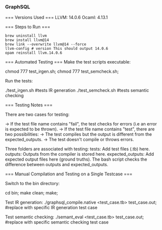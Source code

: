 ### GraphSQL

=== Versions Used ===
LLVM: 14.0.6
Ocaml: 4.13.1

=== Steps to Run ===

```
brew uninstall llvm
brew install llvm@14
brew link --overwrite llvm@14 --force
llvm-config # version This should output 14.0.6
opam reinstall llvm.14.0.6
```

=== Automated Testing ===
Make the test scripts executable:

chmod 777 test_irgen.sh;
chmod 777 test_semcheck.sh;

Run the tests:

./test_irgen.sh #tests IR generation
./test_semcheck.sh #tests semantic checking

=== Testing Notes ===

There are two cases for testing:

-> If the test file name contains "fail", the test checks for errors (i.e an error is expected to be thrown).
-> If the test file name contains "test", there are two possibilities:
-> The test compiles but the output is different from the expected_outputs.
-> The test doesn't compile or throws errors.

Three folders are associated with testing:
tests: Add test files (.tb) here.
outputs: Outputs from the compiler is stored here.
expected_outputs: Add expected output files here (ground truths). The bash script checks the difference between outputs and expected_outputs.

=== Manual Compilation and Testing on a Single Testcase ===

Switch to the bin directory:

cd bin;
make clean;
make;

Test IR generation:
./graphsql_compile.native <test_case.tb> test_case.out; #replace with specific IR generation test case

Test semantic checking:
./semant_eval <test_case.tb> test_case.out; #replace with specific semantic checking test case
